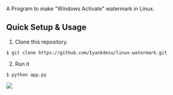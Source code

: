 A Program to make "Windows Activate" watermark in Linux.

## Quick Setup & Usage

1. Clone this repository.

```shell
$ git clone https://github.com/Iyankdesu/linux-watermark.git
```

2. Run it

```shell
$ python app.py
```

![](Screenhot.jpg)
